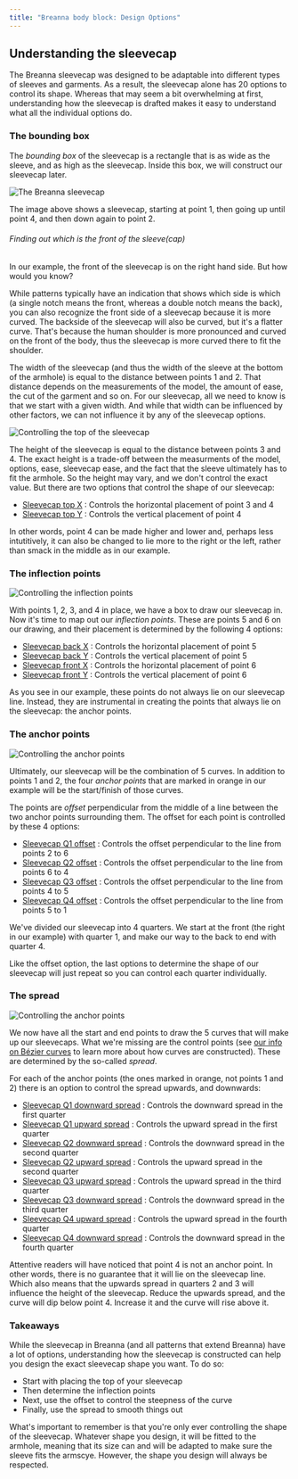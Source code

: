 ```yaml
---
title: "Breanna body block: Design Options"
---
```


<DesignOptions design='breanna' />

## Understanding the sleevecap

The Breanna sleevecap was designed to be adaptable into different types of sleeves and garments.
As a result, the sleevecap alone has 20 options to control its shape.
Whereas that may seem a bit overwhelming at first, understanding how the
sleevecap is drafted makes it easy to understand what all the individual options do.

### The bounding box

The _bounding box_ of the sleevecap is a rectangle that is as wide as the sleeve, and
as high as the sleevecap. Inside this box, we will construct our sleevecap later.

![The Breanna sleevecap](sleevecap.svg)

The image above shows a sleevecap, starting at point 1, then going up until point 4,
and then down again to point 2.

<Note>

###### Finding out which is the front of the sleeve(cap)

In our example, the front of the sleevecap is on the right hand side. But how would you know?

While patterns typically have an indication that shows which side is which (a single notch
means the front, whereas a double notch means the back), you can also
recognize the front side of a sleevecap because it is more curved. The backside of the
sleevecap will also be curved, but it's a flatter curve. That's because the human shoulder
is more pronounced and curved on the front of the body, thus the sleevecap is more curved
there to fit the shoulder.

</Note>

The width of the sleevecap (and thus the width of the sleeve at the bottom of the armhole)
is equal to the distance between points 1 and 2. That distance depends on the measurements
of the model, the amount of ease, the cut of the garment and so on. For our sleevecap, all we
need to know is that we start with a given width. And while that width can be influenced by
other factors, we can not influence it by any of the sleevecap options.

![Controlling the top of the sleevecap](sleevecaptop.svg)

The height of the sleevecap is equal to the distance between points 3 and 4. The exact height
is a trade-off between the measurments of the model, options, ease, sleevecap ease, and the fact
that the sleeve ultimately has to fit the armhole. So the height may vary, and we don't control
the exact value. But there are two options that control the shape of our sleevecap:

- [Sleevecap top X](/docs/patterns/breanna/options/sleevecaptopfactorx/) : Controls the horizontal placement of point 3 and 4
- [Sleevecap top Y](/docs/patterns/breanna/options/sleevecaptopfactory/) : Controls the vertical placement of point 4

In other words, point 4 can be made higher and lower and, perhaps less intutitively, it can also
be changed to lie more to the right or the left, rather than smack in the middle as in our example.

### The inflection points

![Controlling the inflection points](sleevecapinflection.svg)

With points 1, 2, 3, and 4 in place, we have a box to draw our sleevecap in. Now it's time to
map out our _inflection points_. These are points 5 and 6 on our drawing, and their placement
is determined by the following 4 options:

- [Sleevecap back X](/docs/patterns/breanna/options/sleevecapbackfactorx) : Controls the horizontal placement of point 5
- [Sleevecap back Y](/docs/patterns/breanna/options/sleevecapbackfactory) : Controls the vertical placement of point 5
- [Sleevecap front X](/docs/patterns/breanna/options/sleevecapbackfactorx) : Controls the horizontal placement of point 6
- [Sleevecap front Y](/docs/patterns/breanna/options/sleevecapbackfactory) : Controls the vertical placement of point 6

<Note>

As you see in our example, these points do not always lie on our sleevecap line. Instead, they
are instrumental in creating the points that always lie on the sleevecap: the anchor points.

</Note>

### The anchor points

![Controlling the anchor points](sleevecapanchor.svg)

Ultimately, our sleevecap will be the combination of 5 curves. In addition to points 1 and 2,
the four _anchor points_ that are marked in orange in our example will be the start/finish of
those curves.

The points are _offset_ perpendicular from the middle of a line between the two anchor points
surrounding them. The offset for each point is controlled by these 4 options:

- [Sleevecap Q1 offset](/docs/patterns/breanna/options/sleevecapq1offset) : Controls the offset perpendicular to the line from points 2 to 6
- [Sleevecap Q2 offset](/docs/patterns/breanna/options/sleevecapq2offset) : Controls the offset perpendicular to the line from points 6 to 4
- [Sleevecap Q3 offset](/docs/patterns/breanna/options/sleevecapq3offset) : Controls the offset perpendicular to the line from points 4 to 5
- [Sleevecap Q4 offset](/docs/patterns/breanna/options/sleevecapq3offset) : Controls the offset perpendicular to the line from points 5 to 1

<Note>

We've divided our sleevecap into 4 quarters. We start at the front (the right in our example)
with quarter 1, and make our way to the back to end with quarter 4.

Like the offset option, the last options to determine the shape of our sleevecap will just repeat so you can
control each quarter individually.

</Note>

### The spread

![Controlling the anchor points](sleevecapspread.svg)

We now have all the start and end points to draw the 5 curves that will make up our sleevecaps.
What we're missing are the control points
(see [our info on Bézier curves](https://freesewing.dev/concepts/beziercurves) to learn more
about how curves are constructed). These are determined by the so-called _spread_.

For each of the anchor points (the ones marked in orange, not points 1 and 2) there is an option
to control the spread upwards, and downwards:

- [Sleevecap Q1 downward spread](/docs/patterns/breanna/options/sleevecapq1spread1) : Controls the downward spread in the first quarter
- [Sleevecap Q1 upward spread](/docs/patterns/breanna/options/sleevecapq1spread2) : Controls the upward spread in the first quarter
- [Sleevecap Q2 downward spread](/docs/patterns/breanna/options/sleevecapq2spread1) : Controls the downward spread in the second quarter
- [Sleevecap Q2 upward spread](/docs/patterns/breanna/options/sleevecapq2spread2) : Controls the upward spread in the second quarter
- [Sleevecap Q3 upward spread](/docs/patterns/breanna/options/sleevecapq3spread1) : Controls the upward spread in the third quarter
- [Sleevecap Q3 downward spread](/docs/patterns/breanna/options/sleevecapq3spread2) : Controls the downward spread in the third quarter
- [Sleevecap Q4 upward spread](/docs/patterns/breanna/options/sleevecapq4spread1) : Controls the upward spread in the fourth quarter
- [Sleevecap Q4 downward spread](/docs/patterns/breanna/options/sleevecapq4spread2) : Controls the downward spread in the fourth quarter

<Note>

Attentive readers will have noticed that point 4 is not an anchor point. In other words, there is no guarantee
that it will lie on the sleevecap line. Which also means that the upwards spread in quarters 2 and 3 will influence
the height of the sleevecap. Reduce the upwards spread, and the curve will dip below point 4. Increase it and
the curve will rise above it.

</Note>

### Takeaways

While the sleevecap in Breanna (and all patterns that extend Breanna) have a lot of options, understanding how the
sleevecap is constructed can help you design the exact sleevecap shape you want. To do so:

- Start with placing the top of your sleevecap
- Then determine the inflection points
- Next, use the offset to control the steepness of the curve
- Finally, use the spread to smooth things out

What's important to remember is that you're only ever controlling the shape of the sleevecap.
Whatever shape you design, it will be fitted to the armhole, meaning that its size can and will be adapted
to make sure the sleeve fits the armscye. However, the shape you design will always be respected.
